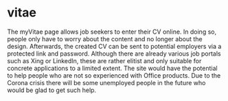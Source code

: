 # vitae

The myVitae page allows job seekers to enter their CV online. In doing so, people only have to worry about the content and no longer about the design. Afterwards, the created CV can be sent to potential employers via a protected link and password. Although there are already various job portals such as Xing or LinkedIn, these are rather elitist and only suitable for concrete applications to a limited extent. The site would have the potential to help people who are not so experienced with Office products. Due to the Corona crisis there will be some unemployed people in the future who would be glad to get such help.
